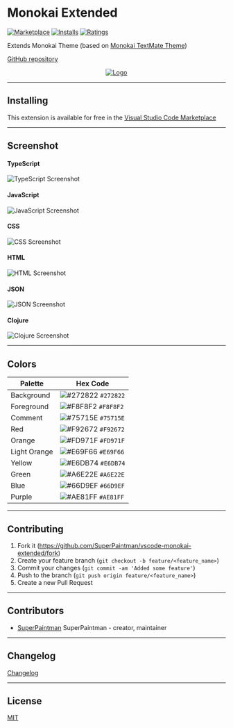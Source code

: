 # Monokai Extended

[![Marketplace][badge-marketplace-image]][vs-marketplace-url]
[![Installs][badge-installs-image]][vs-marketplace-url]
[![Ratings][badge-ratings-image]][vs-marketplace-url]

Extends Monokai Theme (based on [Monokai TextMate Theme][original-theme-url])

[GitHub repository][github-url]

<p align="center">
  <a href="https://github.com/SuperPaintman/vscode-monokai-extended">
    <img alt="Logo" src="https://raw.githubusercontent.com/SuperPaintman/vscode-monokai-extended/master/logo-transparent-bg-small.png">
  </a>
</p>

--------------------------------------------------------------------------------


## Installing

This extension is available for free in the [Visual Studio Code Marketplace][vs-marketplace-url]


--------------------------------------------------------------------------------


## Screenshot

#### TypeScript
![TypeScript Screenshot][screenshot-typescript-image]

#### JavaScript
![JavaScript Screenshot][screenshot-javascript-image]

#### CSS
![CSS Screenshot][screenshot-css-image]

#### HTML
![HTML Screenshot][screenshot-html-image]

#### JSON
![JSON Screenshot][screenshot-json-image]

#### Clojure
![Clojure Screenshot][screenshot-clojure-image]


--------------------------------------------------------------------------------


## Colors

Palette      | Hex Code
-------------|-------------------------------------------------------------------
Background   | ![#272822](https://placehold.it/16/272822/000000?text=+) `#272822`
Foreground   | ![#F8F8F2](https://placehold.it/16/F8F8F2/000000?text=+) `#F8F8F2`
Comment      | ![#75715E](https://placehold.it/16/75715E/000000?text=+) `#75715E`
Red          | ![#F92672](https://placehold.it/16/F92672/000000?text=+) `#F92672`
Orange       | ![#FD971F](https://placehold.it/16/FD971F/000000?text=+) `#FD971F`
Light Orange | ![#E69F66](https://placehold.it/16/E69F66/000000?text=+) `#E69F66`
Yellow       | ![#E6DB74](https://placehold.it/16/E6DB74/000000?text=+) `#E6DB74`
Green        | ![#A6E22E](https://placehold.it/16/A6E22E/000000?text=+) `#A6E22E`
Blue         | ![#66D9EF](https://placehold.it/16/66D9EF/000000?text=+) `#66D9EF`
Purple       | ![#AE81FF](https://placehold.it/16/AE81FF/000000?text=+) `#AE81FF`


--------------------------------------------------------------------------------


## Contributing

1. Fork it (<https://github.com/SuperPaintman/vscode-monokai-extended/fork>)
2. Create your feature branch (`git checkout -b feature/<feature_name>`)
3. Commit your changes (`git commit -am 'Added some feature'`)
4. Push to the branch (`git push origin feature/<feature_name>`)
5. Create a new Pull Request


--------------------------------------------------------------------------------


## Contributors

- [SuperPaintman](https://github.com/SuperPaintman) SuperPaintman - creator, maintainer


--------------------------------------------------------------------------------


## Changelog
[Changelog][changelog-url]


--------------------------------------------------------------------------------

## License

[MIT][license-url]


[license-url]: https://github.com/SuperPaintman/vscode-monokai-extended/blob/master/LICENSE
[changelog-url]: https://github.com/SuperPaintman/vscode-monokai-extended/blob/master/CHANGELOG.md
[logo-image]: https://raw.githubusercontent.com/SuperPaintman/vscode-monokai-extended/master/logo-transparent-bg-small.png
[screenshot-typescript-image]: https://raw.githubusercontent.com/SuperPaintman/vscode-monokai-extended/master/README/screenshot-typescript.png
[screenshot-javascript-image]: https://raw.githubusercontent.com/SuperPaintman/vscode-monokai-extended/master/README/screenshot-javascript.png
[screenshot-css-image]: https://raw.githubusercontent.com/SuperPaintman/vscode-monokai-extended/master/README/screenshot-css.png
[screenshot-html-image]: https://raw.githubusercontent.com/SuperPaintman/vscode-monokai-extended/master/README/screenshot-html.png
[screenshot-json-image]: https://raw.githubusercontent.com/SuperPaintman/vscode-monokai-extended/master/README/screenshot-json.png
[screenshot-clojure-image]: https://raw.githubusercontent.com/SuperPaintman/vscode-monokai-extended/master/README/screenshot-clojure.png
[github-url]: https://github.com/SuperPaintman/vscode-monokai-extended
[vs-marketplace-url]: https://marketplace.visualstudio.com/items/SuperPaintman.monokai-extended
[original-theme-url]: http://colorsublime.com/theme/Monokai
[badge-marketplace-image]: https://vsmarketplacebadge.apphb.com/version/SuperPaintman.monokai-extended.svg
[badge-installs-image]: https://vsmarketplacebadge.apphb.com/installs/SuperPaintman.monokai-extended.svg
[badge-ratings-image]: https://vsmarketplacebadge.apphb.com/rating-short/SuperPaintman.monokai-extended.svg
